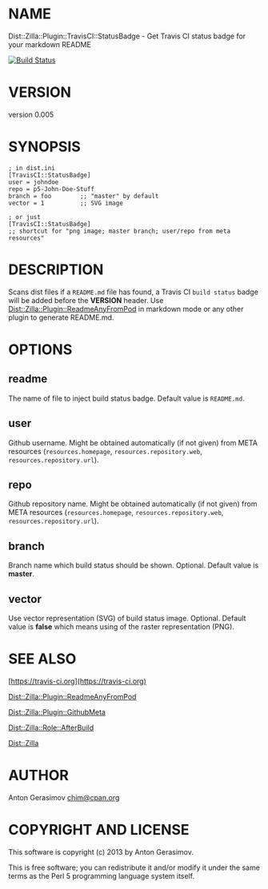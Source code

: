 # NAME

Dist::Zilla::Plugin::TravisCI::StatusBadge - Get Travis CI status badge for your markdown README

[![Build Status](https://travis-ci.org/Wu-Wu/Dist-Zilla-Plugin-TravisCI-StatusBadge.svg?branch=master)](https://travis-ci.org/Wu-Wu/Dist-Zilla-Plugin-TravisCI-StatusBadge)

# VERSION

version 0.005

# SYNOPSIS

    ; in dist.ini
    [TravisCI::StatusBadge]
    user = johndoe
    repo = p5-John-Doe-Stuff
    branch = foo        ;; "master" by default
    vector = 1          ;; SVG image

    ; or just
    [TravisCI::StatusBadge]
    ;; shortcut for "png image; master branch; user/repo from meta resources"

# DESCRIPTION

Scans dist files if a `README.md` file has found, a Travis CI `build status` badge will be added before the **VERSION** header.
Use [Dist::Zilla::Plugin::ReadmeAnyFromPod](https://metacpan.org/pod/Dist::Zilla::Plugin::ReadmeAnyFromPod) in markdown mode or any other plugin to generate README.md.

# OPTIONS

## readme

The name of file to inject build status badge. Default value is `README.md`.

## user

Github username. Might be obtained automatically (if not given) from META resources (`resources.homepage`,
`resources.repository.web`, `resources.repository.url`).

## repo

Github repository name. Might be obtained automatically (if not given) from META resources
(`resources.homepage`, `resources.repository.web`, `resources.repository.url`).

## branch

Branch name which build status should be shown. Optional. Default value is **master**.

## vector

Use vector representation (SVG) of build status image. Optional. Default value is **false** which means
using of the raster representation (PNG).

# SEE ALSO

[https://travis-ci.org](https://travis-ci.org)

[Dist::Zilla::Plugin::ReadmeAnyFromPod](https://metacpan.org/pod/Dist::Zilla::Plugin::ReadmeAnyFromPod)

[Dist::Zilla::Plugin::GithubMeta](https://metacpan.org/pod/Dist::Zilla::Plugin::GithubMeta)

[Dist::Zilla::Role::AfterBuild](https://metacpan.org/pod/Dist::Zilla::Role::AfterBuild)

[Dist::Zilla](https://metacpan.org/pod/Dist::Zilla)

# AUTHOR

Anton Gerasimov <chim@cpan.org>

# COPYRIGHT AND LICENSE

This software is copyright (c) 2013 by Anton Gerasimov.

This is free software; you can redistribute it and/or modify it under
the same terms as the Perl 5 programming language system itself.
